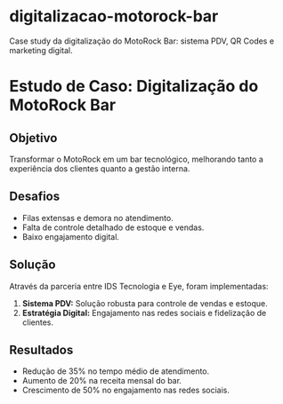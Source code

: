 # digitalizacao-motorock-bar
Case study da digitalização do MotoRock Bar: sistema PDV, QR Codes e marketing digital.
# Estudo de Caso: Digitalização do MotoRock Bar

## Objetivo
Transformar o MotoRock em um bar tecnológico, melhorando tanto a experiência dos clientes quanto a gestão interna.

## Desafios
- Filas extensas e demora no atendimento.
- Falta de controle detalhado de estoque e vendas.
- Baixo engajamento digital.

## Solução
Através da parceria entre IDS Tecnologia e Eye, foram implementadas:
1. **Sistema PDV:** Solução robusta para controle de vendas e estoque.
2. **Estratégia Digital:** Engajamento nas redes sociais e fidelização de clientes.

## Resultados
- Redução de 35% no tempo médio de atendimento.
- Aumento de 20% na receita mensal do bar.
- Crescimento de 50% no engajamento nas redes sociais.


